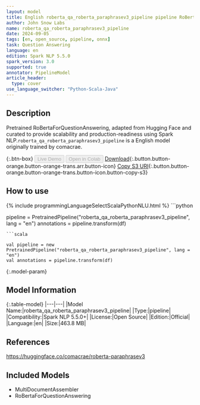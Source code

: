 ```yaml
---
layout: model
title: English roberta_qa_roberta_paraphrasev3_pipeline pipeline RoBertaForQuestionAnswering from comacrae
author: John Snow Labs
name: roberta_qa_roberta_paraphrasev3_pipeline
date: 2024-09-05
tags: [en, open_source, pipeline, onnx]
task: Question Answering
language: en
edition: Spark NLP 5.5.0
spark_version: 3.0
supported: true
annotator: PipelineModel
article_header:
  type: cover
use_language_switcher: "Python-Scala-Java"
---
```


## Description

Pretrained RoBertaForQuestionAnswering, adapted from Hugging Face and curated to provide scalability and production-readiness using Spark NLP.`roberta_qa_roberta_paraphrasev3_pipeline` is a English model originally trained by comacrae.

{:.btn-box}
<button class="button button-orange" disabled>Live Demo</button>
<button class="button button-orange" disabled>Open in Colab</button>
[Download](https://s3.amazonaws.com/auxdata.johnsnowlabs.com/public/models/roberta_qa_roberta_paraphrasev3_pipeline_en_5.5.0_3.0_1725576274252.zip){:.button.button-orange.button-orange-trans.arr.button-icon}
[Copy S3 URI](s3://auxdata.johnsnowlabs.com/public/models/roberta_qa_roberta_paraphrasev3_pipeline_en_5.5.0_3.0_1725576274252.zip){:.button.button-orange.button-orange-trans.button-icon.button-copy-s3}

## How to use



<div class="tabs-box" markdown="1">
{% include programmingLanguageSelectScalaPythonNLU.html %}
```python

pipeline = PretrainedPipeline("roberta_qa_roberta_paraphrasev3_pipeline", lang = "en")
annotations =  pipeline.transform(df)   

```
```scala

val pipeline = new PretrainedPipeline("roberta_qa_roberta_paraphrasev3_pipeline", lang = "en")
val annotations = pipeline.transform(df)

```
</div>

{:.model-param}
## Model Information

{:.table-model}
|---|---|
|Model Name:|roberta_qa_roberta_paraphrasev3_pipeline|
|Type:|pipeline|
|Compatibility:|Spark NLP 5.5.0+|
|License:|Open Source|
|Edition:|Official|
|Language:|en|
|Size:|463.8 MB|

## References

https://huggingface.co/comacrae/roberta-paraphrasev3

## Included Models

- MultiDocumentAssembler
- RoBertaForQuestionAnswering